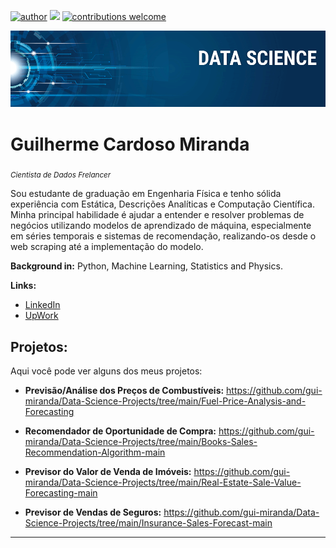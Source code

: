 [![author](https://img.shields.io/badge/guilherme-miranda-red.svg)](https://www.linkedin.com/in/carlosfab) [![](https://img.shields.io/badge/python-3.7+-blue.svg)](https://www.python.org/downloads/release/python-365/) [![contributions welcome](https://img.shields.io/badge/contributions-welcome-brightgreen.svg?style=flat)](https://github.com/carlosfab/data_science/issues)

<p align="center">
  <img src="banner.png" >
</p>

# Guilherme Cardoso Miranda
<sub>*Cientista de Dados Frelancer* </sub>

Sou estudante de graduação em Engenharia Física e tenho sólida experiência com Estática, Descrições Analíticas e Computação Científica. Minha principal habilidade é ajudar a entender e resolver problemas de negócios utilizando modelos de aprendizado de máquina, especialmente em séries temporais e sistemas de recomendação, realizando-os desde o web scraping até a implementação do modelo.

**Background in:** Python, Machine Learning, Statistics and Physics.

**Links:**
* [LinkedIn](https://www.linkedin.com/in/guilherme-cardoso-miranda-5030811a3/)
* [UpWork](https://www.upwork.com/freelancers/~0135d9a49e2010354e)


## Projetos:
Aqui você pode ver alguns dos meus projetos:

* **Previsão/Análise dos Preços de Combustíveis:** https://github.com/gui-miranda/Data-Science-Projects/tree/main/Fuel-Price-Analysis-and-Forecasting

* **Recomendador de Oportunidade de Compra:** https://github.com/gui-miranda/Data-Science-Projects/tree/main/Books-Sales-Recommendation-Algorithm-main

* **Previsor do Valor de Venda de Imóveis:** https://github.com/gui-miranda/Data-Science-Projects/tree/main/Real-Estate-Sale-Value-Forecasting-main

* **Previsor de Vendas de Seguros:** https://github.com/gui-miranda/Data-Science-Projects/tree/main/Insurance-Sales-Forecast-main

---

